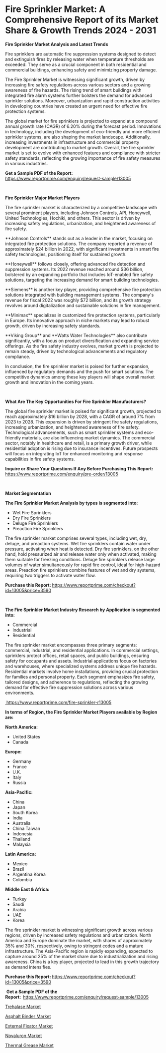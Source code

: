 <p><h1>Fire Sprinkler Market: A Comprehensive Report of its Market Share & Growth Trends 2024 - 2031</h1></p><p><strong>Fire Sprinkler Market Analysis and Latest Trends</strong></p>
<p><p>Fire sprinklers are automatic fire suppression systems designed to detect and extinguish fires by releasing water when temperature thresholds are exceeded. They serve as a crucial component in both residential and commercial buildings, enhancing safety and minimizing property damage.</p><p>The Fire Sprinkler Market is witnessing significant growth, driven by increasing fire safety regulations across various sectors and a growing awareness of fire hazards. The rising trend of smart buildings with integrated fire alarm systems further bolsters the demand for advanced sprinkler solutions. Moreover, urbanization and rapid construction activities in developing countries have created an urgent need for effective fire protection systems.</p><p>The global market for fire sprinklers is projected to expand at a compound annual growth rate (CAGR) of 6.20% during the forecast period. Innovations in technology, including the development of eco-friendly and more efficient sprinkler systems, are also shaping the market landscape. Additionally, increasing investments in infrastructure and commercial property development are contributing to market growth. Overall, the fire sprinkler market is set to evolve with enhanced features and compliance with stricter safety standards, reflecting the growing importance of fire safety measures in various industries.</p></p>
<p><strong>Get a Sample PDF of the Report:&nbsp;</strong> <a href="https://www.reportprime.com/enquiry/request-sample/13005?utm_campaign=1347&utm_medium=2&utm_source=Github&utm_content=ia&utm_term=10102024&utm_id=fire-sprinkler">https://www.reportprime.com/enquiry/request-sample/13005</a></p>
<p>&nbsp;</p>
<p><strong>Fire Sprinkler Major Market Players</strong></p>
<p><p>The fire sprinkler market is characterized by a competitive landscape with several prominent players, including Johnson Controls, API, Honeywell, United Technologies, Hochiki, and others. This sector is driven by increasing safety regulations, urbanization, and heightened awareness of fire safety.</p><p>**Johnson Controls** stands out as a leader in the market, focusing on integrated fire protection solutions. The company reported a revenue of approximately $24 billion in 2022, with significant investments in smart fire safety technologies, positioning itself for sustained growth.</p><p>**Honeywell** follows closely, offering advanced fire detection and suppression systems. Its 2022 revenue reached around $36 billion, bolstered by an expanding portfolio that includes IoT-enabled fire safety solutions, targeting the increasing demand for smart building technologies.</p><p>**Siemens** is another key player, providing comprehensive fire protection solutions integrated with building management systems. The company's revenue for fiscal 2022 was roughly $72 billion, and its growth strategy revolves around digitalization and sustainable solutions in fire management.</p><p>**Minimax** specializes in customized fire protection systems, particularly in Europe. Its innovative approach in niche markets may lead to robust growth, driven by increasing safety standards. </p><p>**Viking Group** and **Watts Water Technologies** also contribute significantly, with a focus on product diversification and expanding service offerings. As the fire safety industry evolves, market growth is projected to remain steady, driven by technological advancements and regulatory compliance.</p><p>In conclusion, the fire sprinkler market is poised for further expansion, influenced by regulatory demands and the push for smart solutions. The competitive dynamics among these key players will shape overall market growth and innovation in the coming years.</p></p>
<p>&nbsp;</p>
<p><strong>What Are The Key Opportunities For Fire Sprinkler Manufacturers?</strong></p>
<p><p>The global fire sprinkler market is poised for significant growth, projected to reach approximately $16 billion by 2028, with a CAGR of around 7% from 2023 to 2028. This expansion is driven by stringent fire safety regulations, increasing urbanization, and heightened awareness of fire safety. Technological advancements, such as smart sprinkler systems and eco-friendly materials, are also influencing market dynamics. The commercial sector, notably in healthcare and retail, is a primary growth driver, while residential adoption is rising due to insurance incentives. Future prospects will focus on integrating IoT for enhanced monitoring and response capabilities in fire safety systems.</p></p>
<p><strong>Inquire or Share Your Questions If Any Before Purchasing This Report:</strong> <a href="https://www.reportprime.com/enquiry/pre-order/13005?utm_campaign=1347&utm_medium=2&utm_source=Github&utm_content=ia&utm_term=10102024&utm_id=fire-sprinkler">https://www.reportprime.com/enquiry/pre-order/13005</a></p>
<p>&nbsp;</p>
<p><strong>Market Segmentation</strong></p>
<p><strong>The Fire Sprinkler Market Analysis by types is segmented into:</strong></p>
<p><ul><li>Wet Fire Sprinklers</li><li>Dry Fire Sprinklers</li><li>Deluge Fire Sprinklers</li><li>Preaction Fire Sprinklers</li></ul></p>
<p><p>The fire sprinkler market comprises several types, including wet, dry, deluge, and preaction systems. Wet fire sprinklers contain water under pressure, activating when heat is detected. Dry fire sprinklers, on the other hand, hold pressurized air and release water only when activated, making them suitable for freezing conditions. Deluge fire sprinklers release large volumes of water simultaneously for rapid fire control, ideal for high-hazard areas. Preaction fire sprinklers combine features of wet and dry systems, requiring two triggers to activate water flow.</p></p>
<p><strong>Purchase this Report:&nbsp;</strong><a href="https://www.reportprime.com/checkout?id=13005&price=3590&utm_campaign=1347&utm_medium=2&utm_source=Github&utm_content=ia&utm_term=10102024&utm_id=fire-sprinkler">https://www.reportprime.com/checkout?id=13005&price=3590</a></p>
<p>&nbsp;</p>
<p><strong>The Fire Sprinkler Market Industry Research by Application is segmented into:</strong></p>
<p><ul><li>Commercial</li><li>Industrial</li><li>Residential</li></ul></p>
<p><p>The fire sprinkler market encompasses three primary segments: commercial, industrial, and residential applications. In commercial settings, sprinklers protect offices, retail spaces, and public buildings, ensuring safety for occupants and assets. Industrial applications focus on factories and warehouses, where specialized systems address unique fire hazards. Residential markets involve home installations, providing crucial protection for families and personal property. Each segment emphasizes fire safety, tailored designs, and adherence to regulations, reflecting the growing demand for effective fire suppression solutions across various environments.</p></p>
<p><a href="https://www.reportprime.com/fire-sprinkler-r13005?utm_campaign=1347&utm_medium=2&utm_source=Github&utm_content=ia&utm_term=10102024&utm_id=fire-sprinkler">&nbsp;https://www.reportprime.com/fire-sprinkler-r13005</a></p>
<p><strong>In terms of Region, the Fire Sprinkler Market Players available by Region are:</strong></p>
<p>
    <p> <strong> North America: </strong>
        <ul>
            <li>United States</li>
            <li>Canada</li>
        </ul>
        </p> 
    <p> <strong> Europe: </strong>
        <ul>
            <li>Germany</li>
            <li>France</li>
            <li>U.K.</li>
            <li>Italy</li>
            <li>Russia</li>
        </ul>
        </p> 
    <p> <strong> Asia-Pacific: </strong>
        <ul>
            <li>China</li>
            <li>Japan</li>
            <li>South Korea</li>
            <li>India</li>
            <li>Australia</li>
            <li>China Taiwan</li>
            <li>Indonesia</li>
            <li>Thailand</li>
            <li>Malaysia</li>
        </ul>
        </p> 
    <p> <strong> Latin America: </strong>
        <ul>
            <li>Mexico</li>
            <li>Brazil</li>
            <li>Argentina Korea</li>
            <li>Colombia</li>
        </ul>
        </p> 
    <p> <strong> Middle East & Africa: </strong>
        <ul>
            <li>Turkey</li>
            <li>Saudi</li>
            <li>Arabia</li>
            <li>UAE</li>
            <li>Korea</li>
        </ul>
    </p>
    </p>
<p><p>The fire sprinkler market is witnessing significant growth across various regions, driven by increased safety regulations and urbanization. North America and Europe dominate the market, with shares of approximately 35% and 30%, respectively, owing to stringent codes and a mature infrastructure. The Asia-Pacific region is rapidly expanding, expected to capture around 25% of the market share due to industrialization and rising awareness. China is a key player, projected to lead in this growth trajectory as demand intensifies.</p></p>
<p><strong>Purchase this Report: </strong><a href="https://www.reportprime.com/checkout?id=13005&price=3590&utm_campaign=1347&utm_medium=2&utm_source=Github&utm_content=ia&utm_term=10102024&utm_id=fire-sprinkler">https://www.reportprime.com/checkout?id=13005&price=3590</a></p>
<p>&nbsp;<strong>Get a Sample PDF of the Report:&nbsp;&nbsp;</strong><a href="https://www.reportprime.com/enquiry/request-sample/13005?utm_campaign=1347&utm_medium=2&utm_source=Github&utm_content=ia&utm_term=10102024&utm_id=fire-sprinkler">https://www.reportprime.com/enquiry/request-sample/13005</a></p>
<p><strong></strong></p>
<p><p><a href="https://www.linkedin.com/pulse/insights-trehalase-industry-market-financial-status-tjgie?utm_campaign=1347&utm_medium=2&utm_source=Github&utm_content=ia&utm_term=10102024&utm_id=fire-sprinkler">Trehalase Market</a></p><p><a href="https://www.linkedin.com/pulse/in-depth-analysis-global-asphalt-binder-market-scope-cte5e?utm_campaign=1347&utm_medium=2&utm_source=Github&utm_content=ia&utm_term=10102024&utm_id=fire-sprinkler">Asphalt Binder Market</a></p><p><a href="https://www.linkedin.com/pulse/competitive-intelligence-external-fixator-market-key-players-3qque?utm_campaign=1347&utm_medium=2&utm_source=Github&utm_content=ia&utm_term=10102024&utm_id=fire-sprinkler">External Fixator Market</a></p><p><a href="https://www.linkedin.com/pulse/novaluron-market-share-size-trends-industry-analysis-atb7e?utm_campaign=1347&utm_medium=2&utm_source=Github&utm_content=ia&utm_term=10102024&utm_id=fire-sprinkler">Novaluron Market</a></p><p><a href="https://www.linkedin.com/pulse/thermal-grease-market-size-share-trends-analysis-report-wtvwe?utm_campaign=1347&utm_medium=2&utm_source=Github&utm_content=ia&utm_term=10102024&utm_id=fire-sprinkler">Thermal Grease Market</a></p></p>